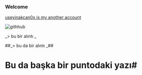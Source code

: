 ### Welcome ###

[useyinakcan0x is my another account](https://github.com/cbesmhsyn96)

![githhub](https://cdn.pixabay.com/photo/2013/07/12/19/25/github-154769_960_720.png)

_> bu bir alıntı _

##_> bu da bir alıntı _##

# Bu da başka bir puntodaki yazı#
